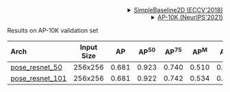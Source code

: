 <!-- [ALGORITHM] -->

<details>
<summary align="right"><a href="http://openaccess.thecvf.com/content_ECCV_2018/html/Bin_Xiao_Simple_Baselines_for_ECCV_2018_paper.html">SimpleBaseline2D (ECCV'2018)</a></summary>

```bibtex
@inproceedings{xiao2018simple,
  title={Simple baselines for human pose estimation and tracking},
  author={Xiao, Bin and Wu, Haiping and Wei, Yichen},
  booktitle={Proceedings of the European conference on computer vision (ECCV)},
  pages={466--481},
  year={2018}
}
```

</details>

<!-- [DATASET] -->

<details>
<summary align="right"><a href="https://arxiv.org/abs/2108.12617">AP-10K (NeurIPS'2021)</a></summary>

```bibtex
@misc{yu2021ap10k,
      title={AP-10K: A Benchmark for Animal Pose Estimation in the Wild},
      author={Hang Yu and Yufei Xu and Jing Zhang and Wei Zhao and Ziyu Guan and Dacheng Tao},
      year={2021},
      eprint={2108.12617},
      archivePrefix={arXiv},
      primaryClass={cs.CV}
}
```

</details>

Results on AP-10K validation set

| Arch                                       | Input Size |  AP   | AP<sup>50</sup> | AP<sup>75</sup> | AP<sup>M</sup> | AP<sup>L</sup> |                    ckpt                     |                    log                     |
| :----------------------------------------- | :--------: | :---: | :-------------: | :-------------: | :------------: | :------------: | :-----------------------------------------: | :----------------------------------------: |
| [pose_resnet_50](/configs/animal/2d_kpt_sview_rgb_img/topdown_heatmap/ap10k/res50_ap10k_256x256.py) |  256x256   | 0.681 |      0.923      |      0.740      |     0.510      |     0.688      | [ckpt](https://download.openmmlab.com/mmpose/animal/resnet/res50_ap10k_256x256-35760eb8_20211029.pth) | [log](https://download.openmmlab.com/mmpose/animal/resnet/res50_ap10k_256x256-35760eb8_20211029.log.json) |
| [pose_resnet_101](/configs/animal/2d_kpt_sview_rgb_img/topdown_heatmap/ap10k/res101_ap10k_256x256.py) |  256x256   | 0.681 |      0.922      |      0.742      |     0.534      |     0.688      | [ckpt](https://download.openmmlab.com/mmpose/animal/resnet/res101_ap10k_256x256-9edfafb9_20211029.pth) | [log](https://download.openmmlab.com/mmpose/animal/resnet/res101_ap10k_256x256-9edfafb9_20211029.log.json) |
